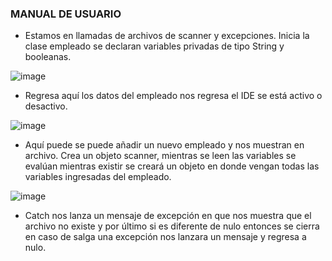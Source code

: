 ### MANUAL DE USUARIO
- Estamos en llamadas de archivos de scanner y excepciones. Inicia la clase empleado se declaran variables privadas de tipo String y booleanas.

![image](https://user-images.githubusercontent.com/90008728/143549021-ca30711f-6a2a-40c6-8454-5f5490ed38dc.png)
- Regresa aquí los datos del empleado nos regresa el IDE se está activo o desactivo.

![image](https://user-images.githubusercontent.com/90008728/143549245-67cb45a7-61ca-42ee-a49d-25ffb8698266.png)
- Aquí puede se puede añadir un nuevo empleado y nos muestran en archivo. Crea un objeto scanner, mientras se leen las variables se evalúan mientras existir se creará un objeto en donde vengan todas las variables ingresadas del empleado.

![image](https://user-images.githubusercontent.com/90008728/143549706-f0346796-4ae3-4f5b-ab42-1232c7e93b8e.png)
- Catch nos lanza un mensaje de excepción en que nos muestra que el archivo no existe y por último si es diferente de nulo entonces se cierra en caso de salga una excepción nos lanzara un mensaje y regresa a nulo.

